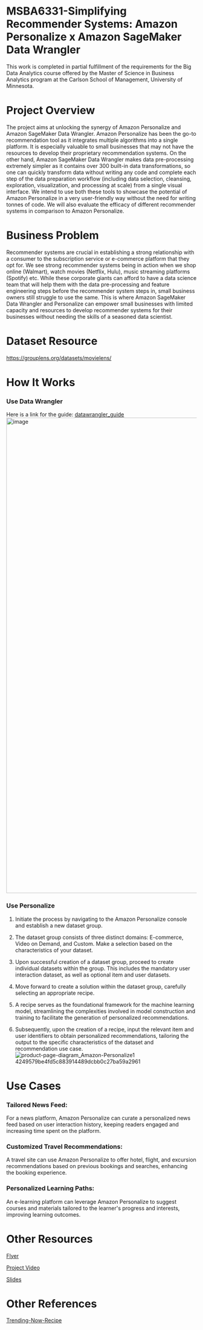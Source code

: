 #  MSBA6331-Simplifying Recommender Systems: Amazon Personalize x Amazon SageMaker Data Wrangler
This work is completed in partial fulfillment of the requirements for the Big Data Analytics course offered by the Master of Science in Business Analytics program at the Carlson School of Management, University of Minnesota.

# Project Overview
The project aims at unlocking the synergy of Amazon Personalize and Amazon SageMaker Data Wrangler. Amazon Personalize has been the go-to recommendation tool as it integrates multiple algorithms into a single platform. It is especially valuable to small businesses that may not have the resources to develop their proprietary recommendation systems. On the other hand, Amazon SageMaker Data Wrangler makes data pre-processing extremely simpler as it contains over 300 built-in data transformations, so one can quickly transform data without writing any code and complete each step of the data preparation workflow (including data selection, cleansing, exploration, visualization, and processing at scale) from a single visual interface. We intend to use both these tools to showcase the potential of Amazon Personalize in a very user-friendly way without the need for writing tonnes of code. We will also evaluate the efficacy of different recommender systems in comparison to Amazon Personalize.

# Business Problem
Recommender systems are crucial in establishing a strong relationship with a consumer to the subscription service or e-commerce platform that they opt for. We see strong recommender systems being in action when we shop online (Walmart), watch movies (Netflix, Hulu), music streaming platforms (Spotify) etc. While these corporate giants can afford to have a data science team that will help them with the data pre-processing and feature engineering steps before the recommender system steps in, small business owners still struggle to use the same. This is where Amazon SageMaker Data Wrangler and Personalize can empower small businesses with limited capacity and resources to develop recommender systems for their businesses without needing the skills of a seasoned data scientist.

# Dataset Resource
https://grouplens.org/datasets/movielens/

# How It Works
### Use Data Wrangler
Here is a link for the guide: [datawrangler_guide](https://github.com/mandylly/trendsmarket-g15/blob/1b33453412d3ebbe4adddd62e2fe624903eb18c7/datawrangler_guide.ipynb)
<img width="1255" alt="image" src="https://github.com/mandylly/trendsmarket-g15/assets/152313718/e9b668e5-3f6f-4c98-a691-a27227b99608">

### Use Personalize
1. Initiate the process by navigating to the Amazon Personalize console and establish a new dataset group.

2. The dataset group consists of three distinct domains: E-commerce, Video on Demand, and Custom. Make a selection based on the characteristics of your dataset.

3. Upon successful creation of a dataset group, proceed to create individual datasets within the group. This includes the mandatory user interaction dataset, as well as optional item and user datasets.

4. Move forward to create a solution within the dataset group, carefully selecting an appropriate recipe. 

5. A recipe serves as the foundational framework for the machine learning model, streamlining the complexities involved in model construction and training to facilitate the generation of personalized recommendations.

6. Subsequently, upon the creation of a recipe, input the relevant item and user identifiers to obtain personalized recommendations, tailoring the output to the specific characteristics of the dataset and recommendation use case.
![product-page-diagram_Amazon-Personalize1 4249579be4fd5c883914489dcbb0c27ba59a2961](https://github.com/mandylly/trendsmarket-g15/assets/152313718/cee94e62-4489-4cac-827c-05c6b3f5bbac)


# Use Cases
### Tailored News Feed: 
For a news platform, Amazon Personalize can curate a personalized news feed based on user interaction history, keeping readers engaged and increasing time spent on the platform.

### Customized Travel Recommendations: 
A travel site can use Amazon Personalize to offer hotel, flight, and excursion recommendations based on previous bookings and searches, enhancing the booking experience.

### Personalized Learning Paths: 
An e-learning platform can leverage Amazon Personalize to suggest courses and materials tailored to the learner's progress and interests, improving learning outcomes.

# Other Resources
[Flyer](https://github.com/mandylly/trendsmarket-g15/blob/0ca67b06d24f14d756dbf4ac5d1dafc2e55e3d7b/Trends%20-%20Fall'23%20-%20G15.pdf)

[Project Video]()

[Slides]()

# Other References
[Trending-Now-Recipe](https://docs.aws.amazon.com/personalize/latest/dg/native-recipe-trending-now.html)
